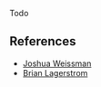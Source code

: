 Todo

## References

- [Joshua Weissman](https://youtu.be/sTAiDki7AQA?si=D_qClCZHc8kza4Qm)
- [Brian Lagerstrom](https://youtu.be/ZHm1aKxAsIs?si=hfhQDbLa9SDNQCFK)
